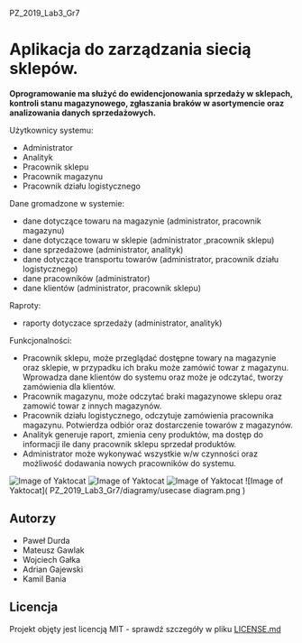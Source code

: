 PZ_2019_Lab3_Gr7

# Aplikacja do zarządzania siecią sklepów.

**Oprogramowanie ma służyć do ewidencjonowania sprzedaży w sklepach, kontroli stanu magazynowego, zgłaszania braków w asortymencie oraz analizowania danych sprzedażowych.**

Użytkownicy systemu:
  * Administrator
  * Analityk
  * Pracownik sklepu
  * Pracownik magazynu
  * Pracownik działu logistycznego

Dane gromadzone w systemie:
  * dane dotyczące towaru na magazynie (administrator, pracownik magazynu)
  * dane dotyczące towaru w sklepie (administrator ,pracownik sklepu)
  * dane sprzedażowe (administrator, analityk)
  * dane dotyczące transportu towarów (administrator, pracownik działu logistycznego)
  * dane pracowników (administrator)
  * dane klientów (administrator, pracownik sklepu)

Raproty:
  * raporty dotyczace sprzedaży (administrator, analityk)
  
Funkcjonalności:
  * Pracownik sklepu, może przeglądać dostępne towary na magazynie oraz sklepie, w przypadku ich braku może zamówić towar z magazynu. Wprowadza dane klientów do systemu oraz może je odczytać, tworzy zamówienia dla klientów.
  * Pracownik magazynu, może odczytać braki magazynowe sklepu oraz zamowić towar z innych magazynów.
  * Pracownik działu logistycznego, odczytuje zamówienia pracownika magazynu. Potwierdza odbiór oraz dostarczenie towarów z magazynów.
  * Analityk generuje raport, zmienia ceny produktów, ma dostęp do informacji ile dany pracownik sklepu sprzedał produktów.
  * Administrator może wykonywać wszystkie w/w czynności oraz możliwość dodawania nowych pracowników do systemu.
  
![Image of Yaktocat](https://github.com/mjochab/PZ_2019_Lab3_Gr7/blob/master/diagramy/class%20diagram.png)
![Image of Yaktocat](https://github.com/mjochab/PZ_2019_Lab3_Gr7/blob/master/diagramy/sequence%20diagram.png)
![Image of Yaktocat](https://github.com/mjochab/PZ_2019_Lab3_Gr7/blob/master/diagramy/state%20diagram.png)
![Image of Yaktocat](
        PZ_2019_Lab3_Gr7/diagramy/usecase diagram.png
      )


  
## Autorzy
* Paweł Durda
* Mateusz Gawlak
* Wojciech Gałka
* Adrian Gajewski
* Kamil Bania

## Licencja

Projekt objęty jest licencją MIT - sprawdź szczegóły w pliku [LICENSE.md](google.pl)
